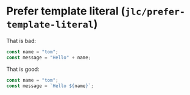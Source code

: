 # Prefer template literal (`jlc/prefer-template-literal`)

<!-- end auto-generated rule header -->

That is bad:

```js
const name = "tom";
const message = "Hello" + name;
```

That is good:

```js
const name = "tom";
const message = `Hello ${name}`;
```
